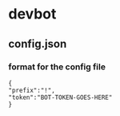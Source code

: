 # devbot
## config.json
### format for the config file
```
{
"prefix":"!",
"token":"BOT-TOKEN-GOES-HERE"
}
```
